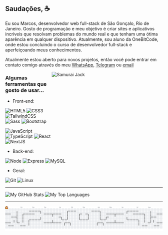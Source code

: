 ## Saudações, ☕

Eu sou Marcos, desenvolvedor web full-stack de São Gonçalo, Rio de Janeiro. Gosto de programação e meu objetivo é criar sites e aplicativos incríveis que resolvam problemas do mundo real e que tenham uma ótima aparência em qualquer dispositivo. Atualmente, sou aluno da OneBitCode, onde estou concluindo o curso de desenvolvedor full-stack e aperfeiçoando meus conhecimentos.

Atualmente estou aberto para novos projetos, então você pode entrar em contato comigo através do meu [WhatsApp](https://wa.me/5521966386547), [Telegram](https://t.me/drmqueiroz1) ou [email](mailto:drmqueiroz1@gmail.com)

<a href="#">
<img src="(https://media1.giphy.com/media/v1.Y2lkPTc5MGI3NjExdHM2bmVtaXIyN2x0OTh3N3loNGF3bjlpOTl1Z21hYWdnYnB3bTE3biZlcD12MV9pbnRlcm5hbF9naWZfYnlfaWQmY3Q9Zw/3o7523jzGysBX84xpK/giphy.gif)" title="Samurai jack" width="355" height="243" align="right" alt="Samurai Jack">
</a>

### Algumas ferramentas que gosto de usar...

* Front-end:

![HTML5](https://img.shields.io/badge/-HTML5-232323?style=flat&labelColor=E34F26&logo=html5&logoColor=ffffff)
![CSS3](https://img.shields.io/badge/-CSS3-232323?style=flat&labelColor=1572B6&logo=css3&logoColor=ffffff)
![TailwindCSS](https://img.shields.io/badge/-Tailwind-232323?style=flat&labelColor=06B6D4&logo=tailwindcss&logoColor=ffffff)
![Sass](https://img.shields.io/badge/-Sass-232323?style=flat&labelColor=CC6699&logo=sass&logoColor=ffffff)
![Bootstrap](https://img.shields.io/badge/-Bootstrap-232323?style=flat&labelColor=7952B3&logo=bootstrap&logoColor=ffffff)

![JavaScript](https://img.shields.io/badge/-JavaScript-232323?style=flat&labelColor=000000&logo=javascript&logoColor=F7DF1E)
![TypeScript](https://img.shields.io/badge/-TypeScript-232323?style=flat&labelColor=000000&logo=typescript&logoColor=3178C6)
![React](https://img.shields.io/badge/-React-232323?style=flat&labelColor=61DAFB&logo=react&logoColor=000000)
![NextJS](https://img.shields.io/badge/-NextJS-232323?style=flat&labelColor=000000&logo=nextdotjs&logoColor=ffffff)
<!-- ![Vite](https://img.shields.io/badge/-Vite-232323?style=flat&labelColor=646CFF&logo=vite&logoColor=ffe330) -->
<!-- ![Vue.js](https://img.shields.io/badge/-Vue.js-232323?style=flat&labelColor=000000&logo=vue.js&logoColor=4FC08D) -->

* Back-end:

![Node](https://img.shields.io/badge/-Node-232323?style=flat&labelColor=000000&logo=nodedotjs&logoColor=339933)
![Express](https://img.shields.io/badge/-Express-232323?style=flat&labelColor=000000&logo=express&logoColor=ffffff)
![MySQL](https://img.shields.io/badge/-MySQL-232323?style=flat&labelColor=4479A1&logo=mysql&logoColor=ffffff)
<!-- ![Sequelize](https://img.shields.io/badge/-Sequelize-232323?style=flat&labelColor=000000&logo=sequelize&logoColor=52B0E7) -->
<!-- ![MongoDB](https://img.shields.io/badge/-MongoDB-232323?style=flat&labelColor=47A248&logo=mongodb&logoColor=ffffff) -->
<!-- ![PostgreSQL](https://img.shields.io/badge/-PostgreSQL-232323?style=flat&labelColor=4169E1&logo=postgresql&logoColor=ffffff) -->
<!-- ![PHP](https://img.shields.io/badge/-PHP-232323?style=flat&labelColor=000000&logo=php&logoColor=777BB4) -->
<!-- ![Laravel](https://img.shields.io/badge/-Laravel-232323?style=flat&labelColor=FF2D20&logo=laravel&logoColor=ffffff) -->

  * Geral:
    
![Git](https://img.shields.io/badge/-Git-F05032?style=flat-square&labelColor=F05032&logo=git&logoColor=ffffff) 
![Linux](https://img.shields.io/badge/-Linux-FCC624?style=flat-square&labelColor=FCC624&logo=linux&logoColor=000000)
<!-- ![Adobe XD](https://img.shields.io/badge/-AdobeXD-ff75f7?style=flat-square&labelColor=ff75f7&logo=adobexd&logoColor=000000) -->
<!-- ![GIMP](https://img.shields.io/badge/-GIMP-5C5543?style=flat-square&labelColor=5C5543&logo=gimp&logoColor=ffffff) -->
<!-- ![Inkscape](https://img.shields.io/badge/-Inkscape-000000?style=flat-square&labelColor=000000&logo=inkscape&logoColor=ffffff) -->


<hr>

![My GitHub Stats](https://github-readme-stats.vercel.app/api?username=drmqueiroz1&show_icons=true&theme=dark&include_all_commits&locale=pt-br)
![My Top Languages](https://github-readme-stats.vercel.app/api/top-langs/?username=drmqueiroz1&theme=dark&layout=compact&custom_title=Tecnologias&langs_count=9)

<hr>

<picture>
  <source media="(prefers-color-scheme: dark)" srcset="https://raw.githubusercontent.com/drmqueiroz1/drmqueiroz1/output/pacman-contribution-graph-dark.svg">
  <source media="(prefers-color-scheme: light)" srcset="https://raw.githubusercontent.com/drmqueiroz1/drmqueiroz1/output/pacman-contribution-graph.svg">
  <img alt="pacman contribution graph" src="https://raw.githubusercontent.com/drmqueiroz1/drmqueiroz1/output/pacman-contribution-graph.svg">
</picture>


